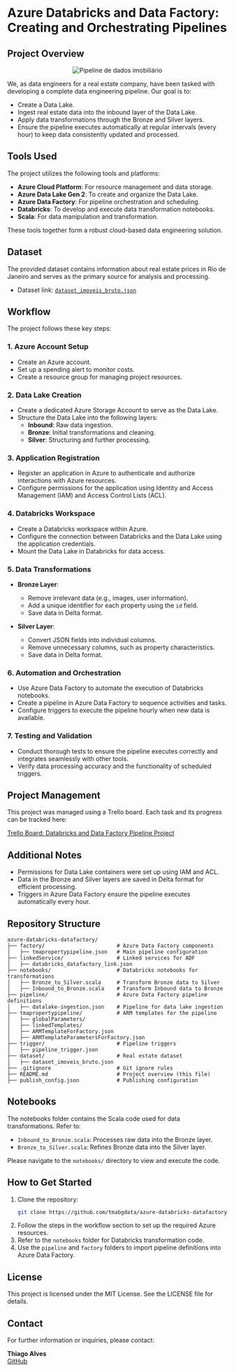 # Azure Databricks and Data Factory: Creating and Orchestrating Pipelines

## Project Overview

<p align="center">
  <img src="https://res.cloudinary.com/dof97idbn/image/upload/v1736911841/real_state_de.jpg" alt="Pipeline de dados imobiliário">
</p>


We, as data engineers for a real estate company, have been tasked with developing a complete data engineering pipeline. Our goal is to:

- Create a Data Lake.
- Ingest real estate data into the inbound layer of the Data Lake.
- Apply data transformations through the Bronze and Silver layers.
- Ensure the pipeline executes automatically at regular intervals (every hour) to keep data consistently updated and processed.

## Tools Used
The project utilizes the following tools and platforms:

- **Azure Cloud Platform**: For resource management and data storage.
- **Azure Data Lake Gen 2**: To create and organize the Data Lake.
- **Azure Data Factory**: For pipeline orchestration and scheduling.
- **Databricks**: To develop and execute data transformation notebooks.
- **Scala**: For data manipulation and transformation.

These tools together form a robust cloud-based data engineering solution.

## Dataset
The provided dataset contains information about real estate prices in Rio de Janeiro and serves as the primary source for analysis and processing.

- Dataset link: [`dataset_imoveis_bruto.json`](https://caelum-online-public.s3.amazonaws.com/2655-databricks-data-factory-pipelines/dados_brutos_imoveis.zip)

## Workflow
The project follows these key steps:

### 1. Azure Account Setup
- Create an Azure account.
- Set up a spending alert to monitor costs.
- Create a resource group for managing project resources.

### 2. Data Lake Creation
- Create a dedicated Azure Storage Account to serve as the Data Lake.
- Structure the Data Lake into the following layers:
  - **Inbound**: Raw data ingestion.
  - **Bronze**: Initial transformations and cleaning.
  - **Silver**: Structuring and further processing.

### 3. Application Registration
- Register an application in Azure to authenticate and authorize interactions with Azure resources.
- Configure permissions for the application using Identity and Access Management (IAM) and Access Control Lists (ACL).

### 4. Databricks Workspace
- Create a Databricks workspace within Azure.
- Configure the connection between Databricks and the Data Lake using the application credentials.
- Mount the Data Lake in Databricks for data access.

### 5. Data Transformations
- **Bronze Layer**:
  - Remove irrelevant data (e.g., images, user information).
  - Add a unique identifier for each property using the `id` field.
  - Save data in Delta format.

- **Silver Layer**:
  - Convert JSON fields into individual columns.
  - Remove unnecessary columns, such as property characteristics.
  - Save data in Delta format.

### 6. Automation and Orchestration
- Use Azure Data Factory to automate the execution of Databricks notebooks.
- Create a pipeline in Azure Data Factory to sequence activities and tasks.
- Configure triggers to execute the pipeline hourly when new data is available.

### 7. Testing and Validation
- Conduct thorough tests to ensure the pipeline executes correctly and integrates seamlessly with other tools.
- Verify data processing accuracy and the functionality of scheduled triggers.

## Project Management
This project was managed using a Trello board. Each task and its progress can be tracked here:

[Trello Board: Databricks and Data Factory Pipeline Project](https://trello.com/b/tjJVN0DS/databricks-e-data-factory-criando-e-orquestrando-pipelines)

## Additional Notes
- Permissions for Data Lake containers were set up using IAM and ACL.
- Data in the Bronze and Silver layers are saved in Delta format for efficient processing.
- Triggers in Azure Data Factory ensure the pipeline executes automatically every hour.

## Repository Structure
```
azure-databricks-datafactory/
├── factory/                       # Azure Data Factory components
│   ├── tmapropertypipeline.json   # Main pipeline configuration
├── linkedService/                 # Linked services for ADF
│   ├── databricks_datafactory_link.json
├── notebooks/                     # Databricks notebooks for transformations
│   ├── Bronze_to_Silver.scala     # Transform Bronze data to Silver
│   ├── Inbound_to_Bronze.scala    # Transform Inbound data to Bronze
├── pipeline/                      # Azure Data Factory pipeline definitions
│   ├── datalake-ingestion.json    # Pipeline for data lake ingestion
├── tmapropertypipeline/           # ARM templates for the pipeline
│   ├── globalParameters/
│   ├── linkedTemplates/
│   ├── ARMTemplateForFactory.json
│   ├── ARMTemplateParametersForFactory.json
├── trigger/                       # Pipeline triggers
│   ├── pipeline_trigger.json
├── dataset/                       # Real estate dataset
│   ├── dataset_imoveis_bruto.json
├── .gitignore                     # Git ignore rules
├── README.md                      # Project overview (this file)
├── publish_config.json            # Publishing configuration
```

## Notebooks
The notebooks folder contains the Scala code used for data transformations. Refer to:
- `Inbound_to_Bronze.scala`: Processes raw data into the Bronze layer.
- `Bronze_to_Silver.scala`: Refines Bronze data into the Silver layer.

Please navigate to the `notebooks/` directory to view and execute the code.

## How to Get Started
1. Clone the repository:
   ```bash
   git clone https://github.com/tmabgdata/azure-databricks-datafactory.git
   ```
2. Follow the steps in the workflow section to set up the required Azure resources.
3. Refer to the `notebooks` folder for Databricks transformation code.
4. Use the `pipeline` and `factory` folders to import pipeline definitions into Azure Data Factory.

## License
This project is licensed under the MIT License. See the LICENSE file for details.

## Contact
For further information or inquiries, please contact:

**Thiago Alves**  
[GitHub](https://github.com/tmabgdata)
